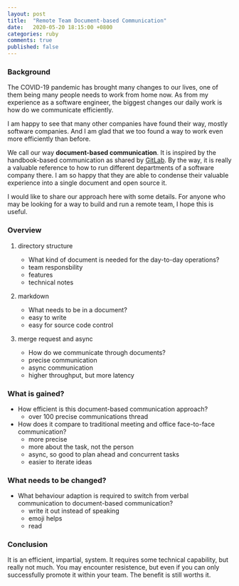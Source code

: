 ```yaml
---
layout: post
title:  "Remote Team Document-based Communication"
date:   2020-05-20 18:15:00 +0800
categories: ruby
comments: true
published: false
---
```


### Background
The COVID-19 pandemic has brought many changes to our lives, one of them being many people needs to work from home now. As from my experience as a software engineer, the biggest changes our daily work is how do we communicate efficiently.  
  
I am happy to see that many other companies have found their way, mostly software companies. And I am glad that we too found a way to work even more efficiently than before.

We call our way **document-based communication**. It is inspired by the handbook-based communication as shared by [GitLab](https://gitlab.com). By the way, it is really a valuable reference to how to run different departments of a software company there. I am so happy that they are able to condense their valuable experience into a single document and open source it.

I would like to share our approach here with some details. For anyone who may be looking for a way to build and run a remote team, I hope this is useful.


### Overview


1. directory structure
    - What kind of document is needed for the day-to-day operations?
    - team responsbility
    - features
    - technical notes
    
2. markdown
    - What needs to be in a document?
    - easy to write 
    - easy for source code control
    
3. merge request and async
    - How do we communicate through documents?
    - precise communication
    - async communication
    - higher throughput, but more latency


### What is gained?

- How efficient is this document-based communication approach?
    + over 100 precise communications thread
- How does it compare to traditional meeting and office face-to-face communication?
    + more precise
    + more about the task, not the person
    + async, so good to plan ahead and concurrent tasks
    + easier to iterate ideas

### What needs to be changed?

- What behaviour adaption is required to switch from verbal communication to document-based communication?
    + write it out instead of speaking
    + emoji helps
    + read

### Conclusion
It is an efficient, impartial, system.
It requires some technical capability, but really not much.
You may encounter resistence, but even if you can only successfully promote it within your team. The benefit is still worths it.


